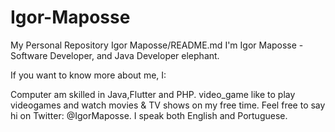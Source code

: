 # Igor-Maposse
My Personal Repository
Igor Maposse/README.md
I'm Igor Maposse - Software Developer, and Java Developer elephant.

If you want to know more about me, I:

Computer am skilled in Java,Flutter and PHP.
video_game like to play videogames and watch movies & TV shows on my free time.
Feel free to say hi on Twitter: @IgorMaposse. I speak both English and Portuguese.
